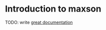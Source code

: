 # Introduction to maxson

TODO: write [great documentation](http://jacobian.org/writing/what-to-write/)
